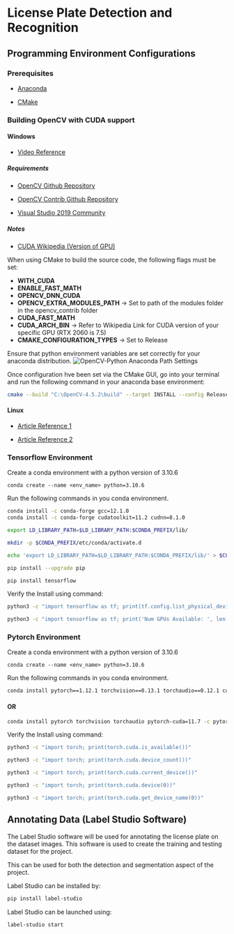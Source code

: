 # License Plate Detection and Recognition

## Programming Environment Configurations

### Prerequisites

- [Anaconda](https://www.anaconda.com/)

- [CMake](https://cmake.org/download/)

### Building OpenCV with CUDA support

#### **Windows**

- [Video Reference](https://www.youtube.com/watch?v=d8Jx6zO1yw0&t=306s)

##### **Requirements**

- [OpenCV Github Repository](https://github.com/opencv/opencv)

- [OpenCV Contrib Github Repository](https://github.com/opencv/opencv_contrib/tree/4.x)

- [Visual Studio 2019 Community](https://visualstudio.microsoft.com/thank-you-downloading-visual-studio/?sku=community&rel=16&utm_medium=microsoft&utm_campaign=download+from+relnotes&utm_content=vs2019ga+button)

##### **Notes**

- [CUDA Wikipedia (Version of GPU)](https://en.wikipedia.org/wiki/CUDA)

When using CMake to build the source code, the following flags must be set:

- **WITH_CUDA**
- **ENABLE_FAST_MATH**
- **OPENCV_DNN_CUDA**
- **OPENCV_EXTRA_MODULES_PATH** -> Set to path of the modules folder in the opencv_contrib folder
- **CUDA_FAST_MATH**
- **CUDA_ARCH_BIN** -> Refer to Wikipedia Link for CUDA version of your specific GPU (RTX 2060 is 7.5)
- **CMAKE_CONFIGURATION_TYPES** -> Set to Release

Ensure that python environment variables are set correctly for your anaconda distribution.
![OpenCV-Python Anaconda Path Settings](https://i.postimg.cc/zXgQgQBz/Open-CV-Python-Cmake-Configs.png)

Once configuration hve been set via the CMake GUI, go into your terminal and run the following command in your anaconda base environment:

```bash
cmake --build "C:\OpenCV-4.5.2\build" --target INSTALL --config Release
```

#### **Linux**

- [Article Reference 1](https://towardsdev.com/installing-opencv-4-with-cuda-in-ubuntu-20-04-fde6d6a0a367)

- [Article Reference 2](https://www.sproutworkshop.com/2022/06/how-to-compile-opencv-4-6-0-dev-with-cuda-11-7-and-cudnn-8-4-1-on-ubuntu-22-04/)

### **Tensorflow Environment**

Create a conda environment with a python version of 3.10.6

```conda
conda create --name <env_name> python=3.10.6
```

Run the following commands in you conda environment.

```bash
conda install -c conda-forge gcc=12.1.0
conda install -c conda-forge cudatoolkit=11.2 cudnn=8.1.0

export LD_LIBRARY_PATH=$LD_LIBRARY_PATH:$CONDA_PREFIX/lib/

mkdir -p $CONDA_PREFIX/etc/conda/activate.d

echo 'export LD_LIBRARY_PATH=$LD_LIBRARY_PATH:$CONDA_PREFIX/lib/' > $CONDA_PREFIX/etc/conda/activate.d/env_vars.sh

pip install --upgrade pip

pip install tensorflow
```

Verify the Install using command:

```bash
python3 -c "import tensorflow as tf; print(tf.config.list_physical_devices('GPU'))"

python3 -c "import tensorflow as tf; print('Num GPUs Available: ', len(tf.config.list_physical_devices('GPU')))"
```

### **Pytorch Environment**

Create a conda environment with a python version of 3.10.6

```conda
conda create --name <env_name> python=3.10.6
```

Run the following commands in you conda environment.

```bash
conda install pytorch==1.12.1 torchvision==0.13.1 torchaudio==0.12.1 cudatoolkit=11.6 -c pytorch -c conda-forge
```

#### **OR**

```bash
conda install pytorch torchvision torchaudio pytorch-cuda=11.7 -c pytorch -c nvidia
```

Verify the Install using command:

```bash
python3 -c "import torch; print(torch.cuda.is_available())"

python3 -c "import torch; print(torch.cuda.device_count())"

python3 -c "import torch; print(torch.cuda.current_device())"

python3 -c "import torch; print(torch.cuda.device(0))"

python3 -c "import torch; print(torch.cuda.get_device_name(0))"
```

## Annotating Data (Label Studio Software)

The Label Studio software will be used for annotating the license plate on the dataset images. This software is used to create the training and testing dataset for the project.

This can be used for both the detection and segmentation aspect of the project.

Label Studio can be installed by:

```bash
pip install label-studio
```

Label Studio can be launched using:

```bash
label-studio start
```
